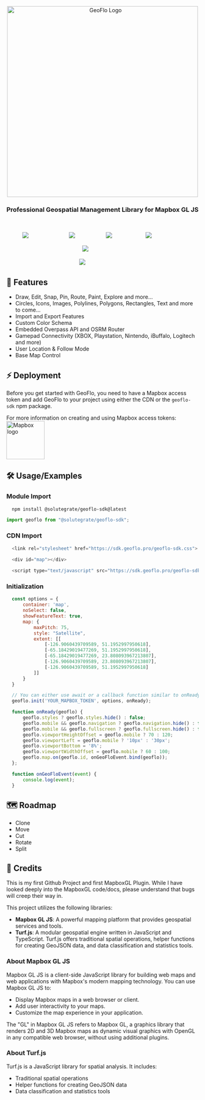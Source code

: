 <p align="center">
  <a href="https://www.geoflo.pro/">  
    <img width="500" alt="GeoFlo Logo" src="https://geoflo.s3.amazonaws.com/logos/logo_full_white.png" />  
  </a>
</p>

<h3 align="center">
  Professional Geospatial Management Library for Mapbox GL JS
</h3>
</br>
<p style="align-items: center; display: flex; flex-direction: row; justify-content: center;">
  <a style="margin:2px;color:transparent;" href="https://github.com/solutegrate/geoflo.sdk/pkgs/npm/geoflo.sdk" target="_blank" rel="noopener noreferrer">
    <img src="https://img.shields.io/github/v/release/solutegrate/geoflo.sdk?style=flat&logo=github&label=Release&color=333333" alt="GitHub Release" />
  </a>
  <a style="margin:2px;color:transparent;">
    <img src="https://img.shields.io/github/size/solutegrate/geoflo.sdk/dist%2Fgeoflo-sdk.min.js?style=flat&logo=github&label=Size&color=333333" alt="GitHub Size" />
  </a>
  <a style="margin:2px;color:transparent;" href="https://github.com/solutegrate/geoflo.sdk" target="_blank" rel="noopener noreferrer">
    <img src="https://img.shields.io/github/stars/solutegrate/geoflo.sdk?style=flat&logo=github&label=Stars&color=333333" alt="GitHub Stars" />
  </a>
  <a style="margin:2px;color:transparent;" href="https://raw.githubusercontent.com/solutegrate/geoflo.sdk/main/LICENSE" target="_blank" rel="noopener noreferrer">
    <img src="https://img.shields.io/badge/License-MIT-green.svg?style=flat&logo=github&label=License&color=333333" alt="MIT License" />
  </a>
</p>

<p style="align-items: center; display: flex; flex-direction: row; justify-content: center;">
  <a style="margin:2px;color:transparent;" href="https://docs.geoflo.pro/tutorial-demo.html" target="_blank" rel="noopener noreferrer">
    <img src="https://img.shields.io/badge/Demo-TRY_IT_OUT_!-blue.svg?color=d7ef7e&logo=github" alt="GeoFlo Demo" />
  </a>
</p>

<p style="align-items: center; display: flex; flex-direction: row; justify-content: center;">
  <a style="margin:2px;color:transparent;" href="https://www.linkedin.com/company/geoflopro/about" target="_blank" rel="noopener noreferrer">
    <img src="https://img.shields.io/badge/linkedin-0A66C2?style=for-the-badge&logo=linkedin&logoColor=white&color=5a5a5a" alt="GeoFlo LinkedIn" />
  </a>
</p>

## 🌟 Features

- Draw, Edit, Snap, Pin, Route, Paint, Explore and more...
- Circles, Icons, Images, Polylines, Polygons, Rectangles, Text and more to come...
- Import and Export Features
- Custom Color Schema
- Embedded Overpass API and OSRM Router
- Gamepad Connectivity (XBOX, Playstation, Nintendo, iBuffalo, Logitech and more)
- User Location & Follow Mode
- Base Map Control

## ⚡ Deployment

Before you get started with GeoFlo,
you need to have a Mapbox access token and add GeoFlo to your project using either the CDN or the `geoflo-sdk` npm package.

For more information on creating and using Mapbox access tokens:
[<img width="100" alt="Mapbox logo" src="./img/mapbox-logo-blue.png">](https://docs.mapbox.com/accounts/guides/tokens/)

## 🛠️ Usage/Examples


### Module Import

```bash
  npm install @solutegrate/geoflo-sdk@latest
```

```javascript
import geoflo from "@solutegrate/geoflo-sdk";
```

### CDN Import

```javascript
  <link rel="stylesheet" href="https://sdk.geoflo.pro/geoflo-sdk.css">

  <div id="map"></div>
  
  <script type="text/javascript" src="https://sdk.geoflo.pro/geoflo-sdk.min.js"></script>
```

### Initialization

```javascript
  const options = {
      container: 'map',
      noSelect: false,
      showFeatureText: true,
      map: {
          maxPitch: 75,
          style: "Satellite",
          extent: [[
              [-126.9060439709589, 51.1952997950618],
              [-65.18429019477269, 51.1952997950618],
              [-65.18429019477269, 23.808093967213807],
              [-126.9060439709589, 23.808093967213807],
              [-126.9060439709589, 51.1952997950618]
          ]]
      }
  }

  // You can either use await or a callback function similar to onReady
  geoflo.init('YOUR_MAPBOX_TOKEN', options, onReady);

  function onReady(geoflo) {
      geoflo.styles ? geoflo.styles.hide() : false;
      geoflo.mobile && geoflo.navigation ? geoflo.navigation.hide() : false;
      geoflo.mobile && geoflo.fullscreen ? geoflo.fullscreen.hide() : false;
      geoflo.viewportHeightOffset = geoflo.mobile ? 70 : 120;
      geoflo.viewportLeft = geoflo.mobile ? '10px' : '30px';
      geoflo.viewportBottom = '8%';
      geoflo.viewportWidthOffset = geoflo.mobile ? 60 : 100;
      geoflo.map.on(geoflo.id, onGeoFloEvent.bind(geoflo));
  };

  function onGeoFloEvent(event) {
      console.log(event);
  }
```

## 🗺️ Roadmap

- Clone
- Move
- Cut
- Rotate
- Split

## 🏁 Credits

This is my first Github Project and first MapboxGL Plugin. While I have looked deeply into the MapboxGL code/docs, please understand that bugs will creep their way in.

This project utilizes the following libraries:

- **Mapbox GL JS**: A powerful mapping platform that provides geospatial services and tools.
- **Turf.js**: A modular geospatial engine written in JavaScript and TypeScript. Turf.js offers traditional spatial operations, helper functions for creating GeoJSON data, and data classification and statistics tools.

### About Mapbox GL JS

Mapbox GL JS is a client-side JavaScript library for building web maps and web applications with Mapbox's modern mapping technology. You can use Mapbox GL JS to:

- Display Mapbox maps in a web browser or client.
- Add user interactivity to your maps.
- Customize the map experience in your application.

The "GL" in Mapbox GL JS refers to Mapbox GL, a graphics library that renders 2D and 3D Mapbox maps as dynamic visual graphics with OpenGL in any compatible web browser, without using additional plugins.

### About Turf.js

Turf.js is a JavaScript library for spatial analysis. It includes:
- Traditional spatial operations
- Helper functions for creating GeoJSON data
- Data classification and statistics tools